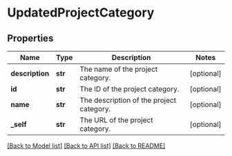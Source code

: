 # UpdatedProjectCategory

## Properties
Name | Type | Description | Notes
------------ | ------------- | ------------- | -------------
**description** | **str** | The name of the project category. | [optional] 
**id** | **str** | The ID of the project category. | [optional] 
**name** | **str** | The description of the project category. | [optional] 
**_self** | **str** | The URL of the project category. | [optional] 

[[Back to Model list]](../README.md#documentation-for-models) [[Back to API list]](../README.md#documentation-for-api-endpoints) [[Back to README]](../README.md)

